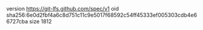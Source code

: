 version https://git-lfs.github.com/spec/v1
oid sha256:6e0d2fbf4a6c8d751c11c9e5017f68592c54ff45333ef005303cdb4e66727cba
size 1812
